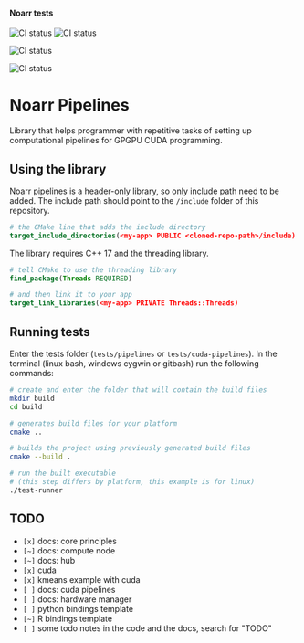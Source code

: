#### Noarr tests
![CI status](https://github.com/ParaCoToUl/noarr-pipelines/workflows/Noarr%20test%20ubuntu-latest%20-%20clang/badge.svg)
![CI status](https://github.com/ParaCoToUl/noarr-pipelines/workflows/Noarr%20test%20ubuntu-latest%20-%20gcc/badge.svg)

![CI status](https://github.com/ParaCoToUl/noarr-pipelines/workflows/Noarr%20test%20macosl/badge.svg)

![CI status](https://github.com/ParaCoToUl/noarr-pipelines/workflows/Noarr%20test%20Win/badge.svg)

# Noarr Pipelines

Library that helps programmer with repetitive tasks of setting up computational pipelines for GPGPU CUDA programming.


## Using the library

Noarr pipelines is a header-only library, so only include path need to be added. The include path should point to the `/include` folder of this repository.

```cmake
# the CMake line that adds the include directory
target_include_directories(<my-app> PUBLIC <cloned-repo-path>/include)
```

The library requires C++ 17 and the threading library.

```cmake
# tell CMake to use the threading library
find_package(Threads REQUIRED)

# and then link it to your app
target_link_libraries(<my-app> PRIVATE Threads::Threads)
```


## Running tests

Enter the tests folder (`tests/pipelines` or `tests/cuda-pipelines`). In the terminal (linux bash, windows cygwin or gitbash) run the following commands:

```sh
# create and enter the folder that will contain the build files
mkdir build
cd build

# generates build files for your platform
cmake ..

# builds the project using previously generated build files
cmake --build .

# run the built executable
# (this step differs by platform, this example is for linux)
./test-runner
```


## TODO

- `[x]` docs: core principles
- `[~]` docs: compute node
- `[~]` docs: hub
- `[x]` cuda
- `[x]` kmeans example with cuda
- `[ ]` docs: cuda pipelines
- `[ ]` docs: hardware manager
- `[ ]` python bindings template
- `[~]` R bindings template
- `[ ]` some todo notes in the code and the docs, search for "TODO"
